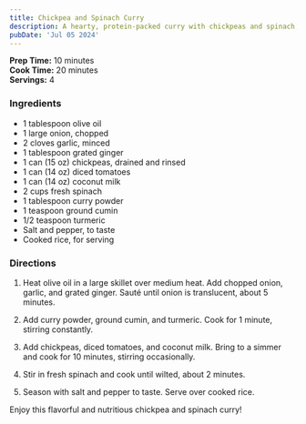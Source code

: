 ```yaml
---
title: Chickpea and Spinach Curry
description: A hearty, protein-packed curry with chickpeas and spinach, perfect for a comforting meal.
pubDate: 'Jul 05 2024'
---
```


**Prep Time:** 10 minutes  
**Cook Time:** 20 minutes  
**Servings:** 4

### Ingredients

- 1 tablespoon olive oil
- 1 large onion, chopped
- 2 cloves garlic, minced
- 1 tablespoon grated ginger
- 1 can (15 oz) chickpeas, drained and rinsed
- 1 can (14 oz) diced tomatoes
- 1 can (14 oz) coconut milk
- 2 cups fresh spinach
- 1 tablespoon curry powder
- 1 teaspoon ground cumin
- 1/2 teaspoon turmeric
- Salt and pepper, to taste
- Cooked rice, for serving

### Directions

1. Heat olive oil in a large skillet over medium heat. Add chopped onion, garlic, and grated ginger. Sauté until onion is translucent, about 5 minutes.

2. Add curry powder, ground cumin, and turmeric. Cook for 1 minute, stirring constantly.

3. Add chickpeas, diced tomatoes, and coconut milk. Bring to a simmer and cook for 10 minutes, stirring occasionally.

4. Stir in fresh spinach and cook until wilted, about 2 minutes.

5. Season with salt and pepper to taste. Serve over cooked rice.

Enjoy this flavorful and nutritious chickpea and spinach curry!
